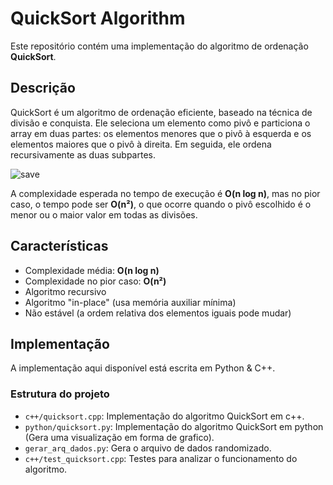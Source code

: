 # QuickSort Algorithm

Este repositório contém uma implementação do algoritmo de ordenação **QuickSort**.


## Descrição

QuickSort é um algoritmo de ordenação eficiente, baseado na técnica de divisão e conquista. Ele seleciona um elemento como pivô e particiona o array em duas partes: os elementos menores que o pivô à esquerda e os elementos maiores que o pivô à direita. Em seguida, ele ordena recursivamente as duas subpartes.

![save](https://github.com/user-attachments/assets/02f218b8-4829-4e09-b5f8-a34510148753)

A complexidade esperada no tempo de execução é **O(n log n)**, mas no pior caso, o tempo pode ser **O(n²)**, o que ocorre quando o pivô escolhido é o menor ou o maior valor em todas as divisões.

## Características

- Complexidade média: **O(n log n)**
- Complexidade no pior caso: **O(n²)**
- Algoritmo recursivo
- Algoritmo "in-place" (usa memória auxiliar mínima)
- Não estável (a ordem relativa dos elementos iguais pode mudar)

## Implementação

A implementação aqui disponível está escrita em Python & C++.

### Estrutura do projeto

- `c++/quicksort.cpp`: Implementação do algoritmo QuickSort em c++.
- `python/quicksort.py`: Implementação do algoritmo QuickSort em python (Gera uma visualização em forma de grafico).
- `gerar_arq_dados.py`: Gera o arquivo de dados randomizado.
- `c++/test_quicksort.cpp`: Testes para analizar o funcionamento do algoritmo.

